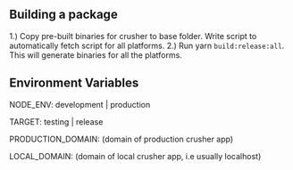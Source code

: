 ## Building a package

1.) Copy pre-built binaries for crusher to base folder. Write script to automatically fetch script for all platforms.
2.) Run yarn `build:release:all`. This will generate binaries for all the platforms.

## Environment Variables
NODE_ENV: development | production

TARGET: testing | release

PRODUCTION_DOMAIN: (domain of production crusher app)

LOCAL_DOMAIN: (domain of local crusher app, i.e usually localhost)